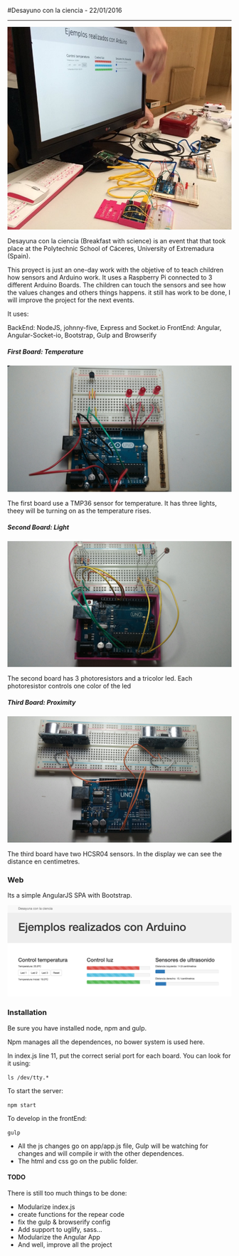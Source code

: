 #Desayuno con la ciencia - 22/01/2016
- - -

![Alt text](docs/all.jpg?raw=true "Full Setup")

Desayuna con la ciencia (Breakfast with science) is an event that that took place at the Polytechnic School of Cáceres, University of Extremadura (Spain).

This proyect is just an one-day work with the objetive of to teach children how sensors and Arduino work. It uses a Raspberry Pi connected to 3 different Arduino Boards. The children can touch the sensors and see how the values changes and others things happens. it still has work to be done, I will improve the project for the next events.

It uses:

BackEnd:  NodeJS, johnny-five, Express and Socket.io
FrontEnd: Angular, Angular-Socket-io, Bootstrap, Gulp and Browserify

##### First Board: Temperature

![Alt text](docs/FirstOne.jpg?raw=true "First One")

The first board use a TMP36 sensor for temperature. It has three lights, theey will be turning on as the temperature rises.

##### Second Board: Light

![Alt text](docs/SecondOne.jpg?raw=true "Second One")

The second board has 3 photoresistors and a tricolor led. Each photoresistor controls one color of the led

##### Third Board: Proximity

![Alt text](docs/ThirdOne.jpg?raw=true "Third One")

The third board have two HCSR04 sensors. In the display we can see the distance en centimetres.

### Web

Its a simple AngularJS SPA with Bootstrap.

![Alt text](docs/web.png?raw=true "Third One")

### Installation

Be sure you have installed node, npm and gulp.

Npm manages all the dependences, no bower system is used here.

In index.js line 11, put the correct serial port for each board. You can look for it using:

`ls /dev/tty.*`

To start the server:

`npm start`

To develop in the frontEnd:

`gulp`

- All the js changes go on app/app.js file, Gulp will be watching for changes and will compile ir with the other dependences.
- The html and css go on the public folder.

#### TODO

There is still too much things to be done:

- Modularize index.js
- create functions for the repear code
- fix the gulp & browserify config
- Add support to uglify, sass...
- Modularize the Angular App
- And well, improve all the project
